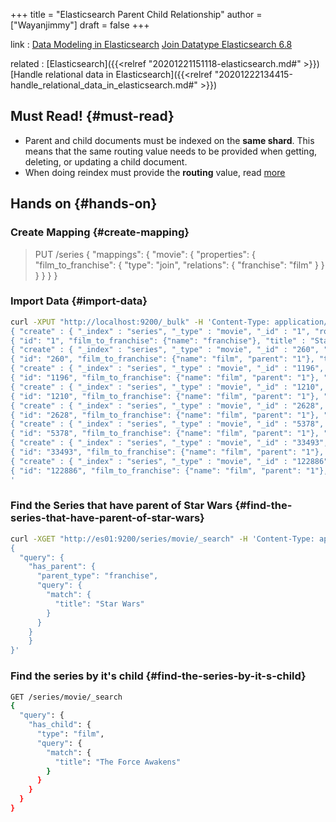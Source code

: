 +++
title = "Elasticsearch Parent Child Relationship"
author = ["Wayanjimmy"]
draft = false
+++

link
: [Data Modeling in Elasticsearch](https://youtu.be/fPNiGjB8JR8) [Join Datatype Elasticsearch 6.8](https://www.elastic.co/guide/en/elasticsearch/reference/6.8/parent-join.html)

related
: [Elasticsearch]({{<relref "20201221151118-elasticsearch.md#" >}}) [Handle relational data in Elasticsearch]({{<relref "20201222134415-handle_relational_data_in_elasticsearch.md#" >}})


## Must Read! {#must-read}

-   Parent and child documents must be indexed on the **same shard**. This means that the same routing value needs to be provided when getting, deleting, or updating a child document.
-   When doing reindex must provide the **routing** value, read [more](https://www.elastic.co/guide/en/elasticsearch/reference/6.8/parent-join.html#CO240-1)


## Hands on {#hands-on}


### Create Mapping {#create-mapping}

> PUT /series
> {
>   "mappings": {
>     "movie": {
>       "properties": {
>         "film\_to\_franchise": {
>           "type": "join",
>           "relations": {
>             "franchise": "film"
>           }
>         }
>       }
>     }
>   }
> }


### Import Data {#import-data}

```bash
curl -XPUT "http://localhost:9200/_bulk" -H 'Content-Type: application/json' -d'
{ "create" : { "_index" : "series", "_type" : "movie", "_id" : "1", "routing" : 1} }
{ "id": "1", "film_to_franchise": {"name": "franchise"}, "title" : "Star Wars" }
{ "create" : { "_index" : "series", "_type" : "movie", "_id" : "260", "routing" : 1} }
{ "id": "260", "film_to_franchise": {"name": "film", "parent": "1"}, "title" : "Star Wars: Episode IV - A New Hope", "year":"1977" , "genre":["Action", "Adventure", "Sci-Fi"] }
{ "create" : { "_index" : "series", "_type" : "movie", "_id" : "1196", "routing" : 1} }
{ "id": "1196", "film_to_franchise": {"name": "film", "parent": "1"}, "title" : "Star Wars: Episode V - The Empire Strikes Back", "year":"1980" , "genre":["Action", "Adventure", "Sci-Fi"] }
{ "create" : { "_index" : "series", "_type" : "movie", "_id" : "1210", "routing" : 1} }
{ "id": "1210", "film_to_franchise": {"name": "film", "parent": "1"}, "title" : "Star Wars: Episode VI - Return of the Jedi", "year":"1983" , "genre":["Action", "Adventure", "Sci-Fi"] }
{ "create" : { "_index" : "series", "_type" : "movie", "_id" : "2628", "routing" : 1} }
{ "id": "2628", "film_to_franchise": {"name": "film", "parent": "1"}, "title" : "Star Wars: Episode I - The Phantom Menace", "year":"1999" , "genre":["Action", "Adventure", "Sci-Fi"] }
{ "create" : { "_index" : "series", "_type" : "movie", "_id" : "5378", "routing" : 1} }
{ "id": "5378", "film_to_franchise": {"name": "film", "parent": "1"}, "title" : "Star Wars: Episode II - Attack of the Clones", "year":"2002" , "genre":["Action", "Adventure", "Sci-Fi", "IMAX"] }
{ "create" : { "_index" : "series", "_type" : "movie", "_id" : "33493", "routing" : 1} }
{ "id": "33493", "film_to_franchise": {"name": "film", "parent": "1"}, "title" : "Star Wars: Episode III - Revenge of the Sith", "year":"2005" , "genre":["Action", "Adventure", "Sci-Fi"] }
{ "create" : { "_index" : "series", "_type" : "movie", "_id" : "122886", "routing" : 1} }
{ "id": "122886", "film_to_franchise": {"name": "film", "parent": "1"}, "title" : "Star Wars: Episode VII - The Force Awakens", "year":"2015" , "genre":["Action", "Adventure", "Fantasy", "Sci-Fi", "IMAX"] }
'
```


### Find the Series that have parent of Star Wars {#find-the-series-that-have-parent-of-star-wars}

```bash
curl -XGET "http://es01:9200/series/movie/_search" -H 'Content-Type: application/json' -d'
{
  "query": {
    "has_parent": {
      "parent_type": "franchise",
      "query": {
        "match": {
          "title": "Star Wars"
        }
      }
    }
    }
}'
```


### Find the series by it's child {#find-the-series-by-it-s-child}

```bash
GET /series/movie/_search
{
  "query": {
    "has_child": {
      "type": "film",
      "query": {
        "match": {
          "title": "The Force Awakens"
        }
      }
    }
  }
}
```
